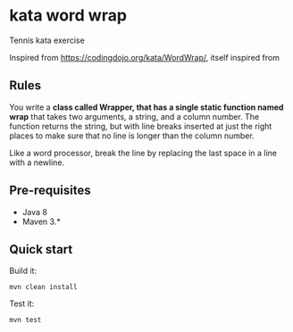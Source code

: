 # kata word wrap
Tennis kata exercise

Inspired from https://codingdojo.org/kata/WordWrap/, itself inspired from

## Rules

You write a **class called Wrapper, that has a single static function named wrap** that takes two arguments, a string, and a column number. The function returns the string, but with line breaks inserted at just the right places to make sure that no line is longer than the column number.

Like a word processor, break the line by replacing the last space in a line with a newline.

## Pre-requisites

* Java 8
* Maven 3.*

## Quick start

Build it:
```
mvn clean install
```

Test it:
```
mvn test
```

